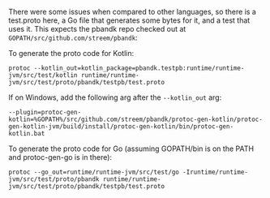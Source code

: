 There were some issues when compared to other languages, so there is a test.proto here, a Go file that generates some
bytes for it, and a test that uses it. This expects the pbandk repo checked out at
`GOPATH/src/github.com/streem/pbandk`:

To generate the proto code for Kotlin:

    protoc --kotlin_out=kotlin_package=pbandk.testpb:runtime/runtime-jvm/src/test/kotlin runtime/runtime-jvm/src/test/proto/pbandk/testpb/test.proto

If on Windows, add the following arg after the `--kotlin_out` arg:

    --plugin=protoc-gen-kotlin=%GOPATH%/src/github.com/streem/pbandk/protoc-gen-kotlin/protoc-gen-kotlin-jvm/build/install/protoc-gen-kotlin/bin/protoc-gen-kotlin.bat

To generate the proto code for Go (assuming GOPATH/bin is on the PATH and protoc-gen-go is in there):

    protoc --go_out=runtime/runtime-jvm/src/test/go -Iruntime/runtime-jvm/src/test/proto/pbandk runtime/runtime-jvm/src/test/proto/pbandk/testpb/test.proto
